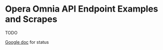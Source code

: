 # Opera Omnia API Endpoint Examples and Scrapes

TODO

[Google doc](https://docs.google.com/document/d/1sxhYkGWvArxMJ1GRwEJjqfALNxUmJUIxJZqgzKT4B2s) for status
